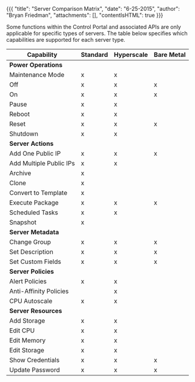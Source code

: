 {{{
  "title": "Server Comparison Matrix",
  "date": "6-25-2015",
  "author": "Bryan Friedman",
  "attachments": [],
  "contentIsHTML": true
}}}

Some functions within the Control Portal and associated APIs are only applicable for specific types of servers. The table below specifies which capabilities are supported for each server type.

<table class="table table--large permission-matrix">
<thead><tr class="section-header">
  <th>Capability</th>
  <th>Standard</th>
  <th>Hyperscale</th>
  <th>Bare Metal</th>
</tr>
</thead>
<tbody>
<tr class="row-header">
  <td colspan="4"><strong>Power Operations</strong>
  </td>
</tr>
<tr>
  <td>Maintenance Mode</td>
  <td>x</td>
  <td>x</td>
  <td> </td>
</tr>
<tr>
  <td>Off</td>
  <td>x</td>
  <td>x</td>
  <td>x</td>
</tr>
<tr>
  <td>On</td>
  <td>x</td>
  <td>x</td>
  <td>x</td>
</tr>
<tr>
  <td>Pause</td>
  <td>x</td>
  <td>x</td>
  <td> </td>
</tr>
<tr>
  <td>Reboot</td>
  <td>x</td>
  <td>x</td>
  <td> </td>
</tr>
<tr>
  <td>Reset</td>
  <td>x</td>
  <td>x</td>
  <td>x</td>
</tr>
<tr>
  <td>Shutdown</td>
  <td>x</td>
  <td>x</td>
  <td> </td>
</tr>
<tr class="row-header">
  <td colspan="4"><strong>Server Actions</strong>
  </td>
</tr>
<tr>
  <td>Add One Public IP</td>
  <td>x</td>
  <td>x</td>
  <td>x</td>
</tr>
<tr>
  <td>Add Multiple Public IPs</td>
  <td>x</td>
  <td>x</td>
  <td> </td>
</tr>
<tr>
  <td>Archive</td>
  <td>x</td>
  <td> </td>
  <td> </td>
</tr>
<tr>
  <td>Clone</td>
  <td>x</td>
  <td> </td>
  <td> </td>
</tr>
<tr>
  <td>Convert to Template</td>
  <td>x</td>
  <td> </td>
  <td> </td>
</tr>
<tr>
  <td>Execute Package</td>
  <td>x</td>
  <td>x</td>
  <td>x</td>
</tr>
<tr>
  <td>Scheduled Tasks</td>
  <td>x</td>
  <td>x</td>
  <td></td>
</tr>
<tr>
  <td>Snapshot</td>
  <td>x</td>
  <td> </td>
  <td> </td>
</tr>
<tr class="row-header">
  <td colspan="4"><strong>Server Metadata</strong>
  </td>
</tr>
<tr>
  <td>Change Group</td>
  <td>x</td>
  <td>x</td>
  <td>x</td>
</tr>
<tr>
  <td>Set Description</td>
  <td>x</td>
  <td>x</td>
  <td>x</td>
</tr>
<tr>
  <td>Set Custom Fields</td>
  <td>x</td>
  <td>x</td>
  <td>x</td>
</tr>
<tr class="row-header">
  <td colspan="4"><strong>Server Policies</strong>
  </td>
</tr>
<tr>
  <td>Alert Policies</td>
  <td>x</td>
  <td>x</td>
  <td> </td>
</tr>
<tr>
  <td>Anti-Affinity Policies</td>
  <td> </td>
  <td>x</td>
  <td> </td>
</tr>
<tr>
  <td>CPU Autoscale</td>
  <td>x</td>
  <td>x</td>
  <td> </td>
</tr>
<tr class="row-header">
  <td colspan="4"><strong>Server Resources</strong>
  </td>
</tr>
<tr>
  <td>Add Storage</td>
  <td>x</td>
  <td>x</td>
  <td> </td>
</tr>
<tr>
  <td>Edit CPU</td>
  <td>x</td>
  <td>x</td>
  <td> </td>
</tr>
<tr>
  <td>Edit Memory</td>
  <td>x</td>
  <td>x</td>
  <td> </td>
</tr>
<tr>
  <td>Edit Storage</td>
  <td>x</td>
  <td>x</td>
  <td> </td>
</tr>
<tr>
  <td>Show Credentials</td>
  <td>x</td>
  <td>x</td>
  <td>x</td>
</tr>
<tr>
  <td>Update Password</td>
  <td>x</td>
  <td>x</td>
  <td>x</td>
</tr>

</table>
